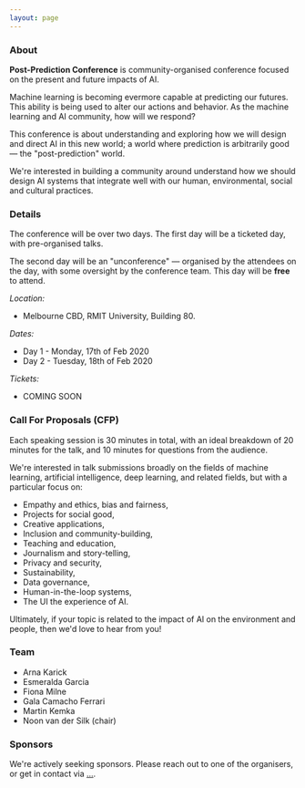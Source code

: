 ```yaml
---
layout: page
---
```


<div class="card">
  <h3>About</h3>
  <p> <b>Post-Prediction Conference</b> is community-organised conference focused
  on the present and future impacts of AI.
  </p>
  <p> Machine learning is becoming evermore capable at predicting our futures.
  This ability is being used to alter our actions and behavior. As the
  machine learning and AI community, how will we respond?
  </p>
  <p> This conference is about understanding and exploring how we will design and
  direct AI in this new world; a world where prediction is arbitrarily good —
  the "post-prediction" world.
  </p>
  <p> We're interested in building a community around understand how we
  should design AI systems that integrate well with our human,
  environmental, social and cultural practices.
  </p>
</div>

<div class="card">
  <h3>Details</h3>

  <p>
  The conference will be over two days. The first day will be a ticketed
  day, with pre-organised talks.
  </p>
  <p>
  The second day will be an "unconference" &mdash; organised by the
  attendees on the day, with some oversight by the conference team. This
  day will be <b>free</b> to attend.
  </p>

  <em>Location:</em>
  <ul>
    <li>Melbourne CBD, RMIT University, Building 80.</li>
  </ul>

  <em>Dates:</em>
  <ul>
    <li>Day 1 - Monday, 17th of Feb 2020</li>
    <li>Day 2 - Tuesday, 18th of Feb 2020</li>
  </ul>

  <em>Tickets:</em>
  <ul>
    <li>COMING SOON</li>
  </ul>
</div>

<div class="card">
  <h3>Call For Proposals (CFP)</h3>
  <p> Each speaking session is 30 minutes in total, with an ideal breakdown of 20
  minutes for the talk, and 10 minutes for questions from the audience.
  </p>
  <p>
  We're interested in talk submissions broadly on the fields of machine
  learning, artificial intelligence, deep learning, and related fields,
  but with a particular focus on:
  </p>
  <ul>
    <li>Empathy and ethics, bias and fairness, </li>
    <li>Projects for social good,</li>
    <li>Creative applications,</li>
    <li>Inclusion and community-building,</li>
    <li>Teaching and education,</li>
    <li>Journalism and story-telling,</li>
    <li>Privacy and security,</li>
    <li>Sustainability,</li>
    <li>Data governance,</li>
    <li>Human-in-the-loop systems,</li>
    <li>The UI the experience of AI.</li>
  </ul>

  <p>Ultimately, if your topic is related to the impact of AI on the
  environment and people, then we'd love to hear from you!
  </p>
</div>

<div class="card">
  <h3>Team</h3>
  <ul>
    <li>Arna Karick</li>
    <li>Esmeralda Garcia</li>
    <li>Fiona Milne</li>
    <li>Gala Camacho Ferrari</li>
    <li>Martin Kemka</li>
    <li>Noon van der Silk (chair)</li>
  </ul>
</div>

<div class="card">
  <h3>Sponsors</h3>
  <p>We're actively seeking sponsors. Please reach out to
  one of the organisers, or get in contact via <a href="">...</a>.
  </p>
</div>
